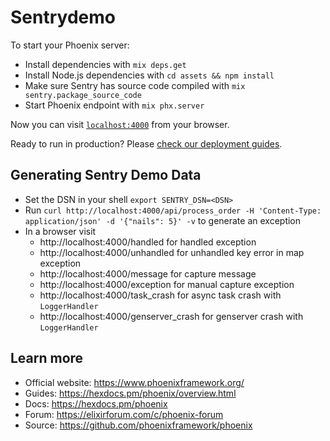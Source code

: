 # Sentrydemo

To start your Phoenix server:

  * Install dependencies with `mix deps.get`
  * Install Node.js dependencies with `cd assets && npm install`
  * Make sure Sentry has source code compiled with `mix sentry.package_source_code`
  * Start Phoenix endpoint with `mix phx.server`

Now you can visit [`localhost:4000`](http://localhost:4000) from your browser.

Ready to run in production? Please [check our deployment guides](https://hexdocs.pm/phoenix/deployment.html).

## Generating Sentry Demo Data

  * Set the DSN in your shell `export SENTRY_DSN=<DSN>`
  * Run `curl http://localhost:4000/api/process_order -H 'Content-Type: application/json' -d '{"nails": 5}' -v` to generate an exception
  * In a browser visit
    * http://localhost:4000/handled for handled exception
    * http://localhost:4000/unhandled for unhandled key error in map exception
    * http://localhost:4000/message for capture message
    * http://localhost:4000/exception for manual capture exception
    * http://localhost:4000/task_crash for async task crash with `LoggerHandler`
    * http://localhost:4000/genserver_crash for genserver crash with `LoggerHandler`

## Learn more

  * Official website: https://www.phoenixframework.org/
  * Guides: https://hexdocs.pm/phoenix/overview.html
  * Docs: https://hexdocs.pm/phoenix
  * Forum: https://elixirforum.com/c/phoenix-forum
  * Source: https://github.com/phoenixframework/phoenix
